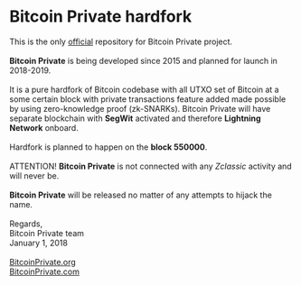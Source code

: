 # Bitcoin Private hardfork
This is the only <a href="http://bitcoinprivate.org">official</a> repository for Bitcoin Private project.<br>
<br>
<b>Bitcoin Private</b> is being developed since 2015 and planned for launch in 2018-2019.<br>
<br>
It is a pure hardfork of Bitcoin codebase with all UTXO set of Bitcoin at a some certain block with private transactions feature added made possible by using zero-knowledge proof (zk-SNARKs). Bitcoin Private will have separate blockchain with <b>SegWit</b> activated and therefore <b>Lightning Network</b> onboard.<br>
<br>
Hardfork is planned to happen on the <b>block 550000</b>.<br>
<br>
ATTENTION! <b>Bitcoin Private</b> is not connected with any <i>Zclassic</i> activity and will never be.<br>
<br>
<b>Bitcoin Private</b> will be released no matter of any attempts to hijack the name.<br>
<br>
Regards,<br>
Bitcoin Private team<br>
January 1, 2018<br>
<br>
<a href="http://bitcoinprivate.org">BitcoinPrivate.org</a><br>
<a href="http://bitcoinprivate.com">BitcoinPrivate.com</a>
